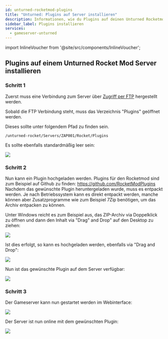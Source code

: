 ```yaml
---
id: unturned-rocketmod-plugins
title: "Unturned: Plugins auf Server installieren"
description: Informationen, wie du Plugins auf deinen Unturned Rocketmod Server von ZAP-Hosting installieren kannst - ZAP-Hosting.com Dokumentation
sidebar_label: Plugins installieren
services:
  - gameserver-unturned
---
```


import InlineVoucher from '@site/src/components/InlineVoucher';

<InlineVoucher />

## Plugins auf einem Unturned Rocket Mod Server installieren

### Schritt 1
Zuerst muss eine Verbindung zum Server über [Zugriff per FTP](gameserver-ftpaccess.md) hergestellt werden.

Sobald die FTP Verbindung steht, muss das Verzeichnis "Plugins" geöffnet werden.

Dieses sollte unter folgendem Pfad zu finden sein. 
```
/unturned-rocket/Servers/ZAP001/Rocket/Plugins
```

Es sollte ebenfalls standardmäßig leer sein: 

![](https://screensaver01.zap-hosting.com/index.php/s/oMDdD9yR8W9MowD/preview)

### Schritt 2

Nun kann ein Plugin hochgeladen werden. 
Plugins für den Rocketmod sind zum Beispiel auf Github zu finden: https://github.com/RocketModPlugins
Nachdem das gewünschte Plugin heruntergeladen wurde, muss es entpackt werden. 
Je nach Betriebssystem kann es direkt entpackt werden, manche können aber Zusatzprogramme wie zum Beispiel 7Zip benötigen, um das Archiv entpacken zu können.

Unter Windows reicht es zum Beispiel aus, das ZIP-Archiv via Doppelklick zu öffnen und dann den Inhalt via "Drag" and Drop" auf den Desktop zu ziehen: 

![](https://screensaver01.zap-hosting.com/index.php/s/kZtYzPp9cqCAsjd/preview)

Ist dies erfolgt, so kann es hochgeladen werden, ebenfalls via "Drag and Drop":  

![](https://screensaver01.zap-hosting.com/index.php/s/WXQEDTC3bj9EW8W/preview)

Nun ist das gewünschte Plugin auf dem Server verfügbar:

![](https://screensaver01.zap-hosting.com/index.php/s/RKCHZcy9wXrAJfd/preview)

### Schritt 3

Der Gameserver kann nun gestartet werden im Webinterface: 

![](https://screensaver01.zap-hosting.com/index.php/s/H4bbbRmSRgEinjK/preview)

Der Server ist nun online mit dem gewünschten Plugin: 

![](https://screensaver01.zap-hosting.com/index.php/s/2W79bYmbnjsSexJ/preview)


<InlineVoucher />
